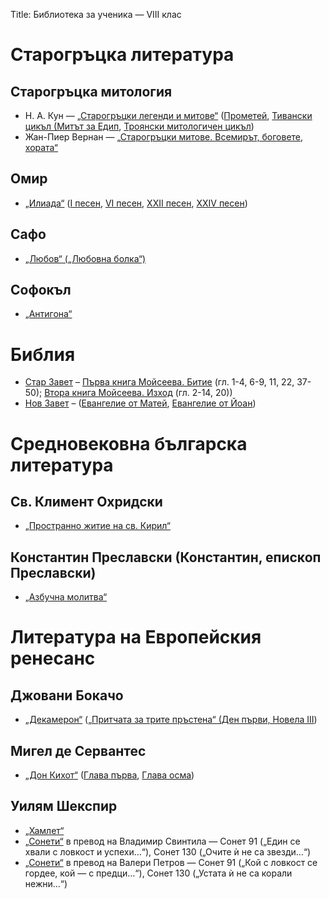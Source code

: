 Title: Библиотека за ученика — VIII клас

# Старогръцка литература

## Старогръцка митология
* Н. А. Кун — [„Старогръцки легенди и митове“](/text/2428) ([Прометей](/text/2428/18#textstart), [Тивански цикъл (Митът за Едип](/text/2428/127#textstart), [Троянски митологичен цикъл](/text/2428/66#textstart))
* Жан-Пиер Вернан — [„Старогръцки митове. Всемирът, боговете, хората“](/text/1840)
## Омир
* [„Илиада“](/text/2033) ([I песен](/text/2033#textstart), [VI песен](/text/2033/7), [ХХII песен](/text/2033/23), [ХХIV песен](/text/2033/25))
## Сафо
* [„Любов“ („Любовна болка“)](/text/13311)
## Софокъл
* [„Антигона“](/text/2796)

# Библия
* [Стар Завет](/text/2255) – [Първа книга Мойсеева. Битие](/text/2255#textstart) (гл. 1-4, 6-9, 11, 22, 37-50); [Втора книга Мойсеева. Изход](/text/2255/2#textstart) (гл. 2-14, 20))
* [Нов Завет](/text/2256) – ([Евангелие от Матей](/text/2256#textstart), [Евангелие от Йоан](/text/2256/4#textstart))

# Средновековна българска литература
## Св. Климент Охридски
* [„Пространно житие на св. Кирил“](/text/11548)
## Константин Преславски (Константин, епископ Преславски)
* [„Азбучна молитва“](/text/16236)

# Литература на Европейския ренесанс
## Джовани Бокачо
* [„Декамерон“](/text/5473) ([„Притчата за трите пръстена“ (Ден първи, Новела III](/text/5473/6#textstart))
## Мигел де Сервантес
* [„Дон Кихот“](/text/42025) ([Глава първа](/text/42025/2#textstart), [Глава осма](/text/42025/9#textstart))
## Уилям Шекспир
* [„Хамлет“](/text/4531)
* [„Сонети“](/text/11153) в превод на Владимир Свинтила — Сонет 91 („Един се хвали с ловкост и успехи…“), Сонет 130 („Очите ѝ не са звезди…“)
* [„Сонети“](/text/11153) в превод на Валери Петров — Сонет 91 („Кой с ловкост се гордее, кой — с предци…“), Сонет 130 („Устата ѝ не са корали нежни…“)
